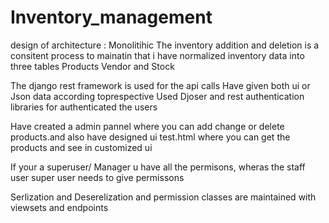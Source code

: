 # Inventory_management

design of architecture : Monolitihic
The inventory addition and deletion is a consitent process to mainatin that i have normalized inventory data into three tables
Products 
Vendor and 
Stock

The django rest framework is used for the api calls
Have given both ui or Json data according toprespective
Used Djoser and rest authentication libraries for authenticated the users

Have created a admin pannel where you can add change or delete products.and also have designed ui test.html where you can get the products and see in customized ui


If your a superuser/ Manager u have all the permisons, wheras the staff user super user needs to give permissons

Serlization and Deserelization and permission classes are maintained with viewsets and endpoints

